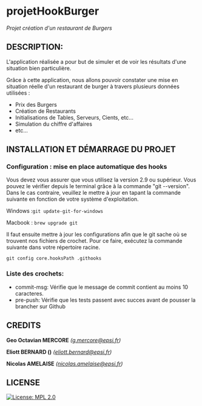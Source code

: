 # projetHookBurger
_Projet création d'un restaurant de Burgers_

## DESCRIPTION:
L'application réalisée a pour but de simuler et de voir les résultats d'une situation bien particulière.

Grâce à cette application, nous allons pouvoir constater une mise en situation réelle d'un restaurant de burger à travers plusieurs données utilisées :

- Prix des Burgers
- Création de Restaurants
- Initialisations de Tables, Serveurs, Cients, etc...
- Simulation du chiffre d'affaires
- etc...

## INSTALLATION ET DÉMARRAGE DU PROJET
###  Configuration : mise en place automatique des hooks
Vous devez vous assurer que vous utilisez la version 2.9 ou supérieur. Vous pouvez le vérifier depuis le terminal grâce à la commande "git --version".
Dans le cas contraire, veuillez le mettre à jour en tapant la commande suivante en fonction de votre système d'exploitation.

Windows :`git update-git-for-windows`

Macbook : `brew upgrade git`

Il faut ensuite mettre à jour les configurations afin que le git sache où se trouvent nos fichiers de crochet.
Pour ce faire, exécutez la commande suivante dans votre répertoire racine.

`git config core.hooksPath .githooks`

### Liste des crochets:
- commit-msg: Vérifie que le message de commit contient au moins 10 caracteres.
- pre-push: Vérifie que les tests passent avec succes avant de pousser la brancher sur Github

## CREDITS

**Geo Octavian MERCORE** _(g.mercore@epsi.fr)_

**Eliott BERNARD ()** _(eliott.bernard@epsi.fr)_

**Nicolas AMELAISE** _(nicolas.amelaise@epsi.fr)_

## LICENSE

[![License: MPL 2.0](https://img.shields.io/badge/License-MPL%202.0-brightgreen.svg)](https://opensource.org/licenses/MPL-2.0)
